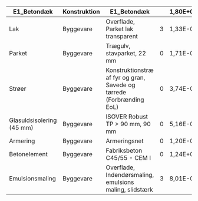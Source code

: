  
E1_Betondæk | Konstruktion | E1_Betondæk |   | 1,80E+00 | 1,07E+00 | 0,00E+00 | 0,00E+00 | 1,60E-01 | 0,00E+00 | 5,55E-01 | 1,55E-02
-- | -- | -- | -- | -- | -- | -- | -- | -- | -- | -- | --
Lak | Byggevare | Overflade, Parket lak transparent | 3 | 1,33E-01 | 2,63E-02 | 0,00E+00 | 0,00E+00 | 9,97E-02 | 0,00E+00 | 6,94E-03 | 0,00E+00
Parket | Byggevare | Trægulv, stavparket, 22 mm | 0 | 1,71E-01 | -3,01E-01 | 0,00E+00 | 0,00E+00 | 0,00E+00 | 0,00E+00 | 4,72E-01 | 0,00E+00
Strøer | Byggevare | Konstruktionstræ af fyr og gran, Savede og tørrede (Forbrænding EoL) | 0 | 3,74E-03 | -5,30E-02 | 0,00E+00 | 0,00E+00 | 0,00E+00 | 0,00E+00 | 5,68E-02 | 0,00E+00
Glasuldsisolering (45 mm) | Byggevare | ISOVER Robust TP > 90 mm, 90 mm | 0 | 5,16E-02 | 5,05E-02 | 0,00E+00 | 0,00E+00 | 0,00E+00 | 0,00E+00 | 0,00E+00 | 1,10E-03
Armering | Byggevare | Armeringsnet | 0 | 1,20E-01 | 1,20E-01 | 0,00E+00 | 0,00E+00 | 0,00E+00 | 0,00E+00 | 0,00E+00 | 1,20E-04
Betonelement | Byggevare | Fabriksbeton C45/55 - CEM I | 0 | 1,24E+00 | 1,21E+00 | 0,00E+00 | 0,00E+00 | 0,00E+00 | 0,00E+00 | 1,91E-02 | 1,41E-02
Emulsionsmaling | Byggevare | Overflade, Indendørsmaling, emulsions maling, slidstærk | 3 | 8,01E-02 | 1,99E-02 | 0,00E+00 | 0,00E+00 | 6,01E-02 | 0,00E+00 | 0,00E+00 | 1,14E-04
